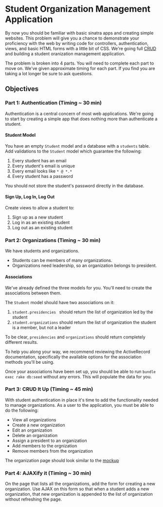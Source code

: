 # Student Organization Management Application
By now you should be familiar with basic sinatra apps and creating simple websites.  This problem will give you a chance to demonstrate your proficiency with the web by writing code for controllers, authentication, views, and basic HTML forms with a little bit of CSS. We're going full [CRUD](http://en.wikipedia.org/wiki/Create,_read,_update_and_delete) and building a student oranization management application.

The problem is broken into 4 parts.  You will need to complete each part to move on. We've given approximate timing for each part.  If you find you are taking a lot longer be sure to ask questions.

## Objectives

### Part 1: Authentication (Timing ~ 30 min)

Authentication is a central concern of most web applications.  We're going to start by creating a simple app that does nothing more than authenticate a student.


#### Student Model

You have an empty `Student` model and a database with a `students` table.  Add validations to the `Student` model which guarantee the following:

1. Every student has an email
2. Every student's email is unique
3. Every email looks like `* @ *.*`
4. Every student has a password

You should not store the student's password directly in the database.

#### Sign Up, Log In, Log Out

Create views to allow a student to:

1. Sign up as a new student
2. Log in as an existing student
3. Log out as an existing student

### Part 2: Organizations  (Timing ~ 30 min)
We have students and organizations.
* Students can be members of many organizations.
* Organizations need leadership, so an organization belongs to president.

#### Associations

We've already defined the three models for you.  You'll need to create the associations between them.

The `Student` model should have two associations on it:

1. ``student.presidencies
`` should return the list of organization led by the student
2. ``student.organizations`` should return the list of organization the student is a member, but not a leader

To be clear, ```presidencies``` and ```organizations``` should return completely different results.

To help you along your way, we recommend reviewing the ActiveRecord documentation, specifically the available options for the association methods you'll be using.

Once your associations have been set up, you should be able to run ```bundle exec rake db:seed``` without any errors.  This will populate the data for you.

### Part 3: CRUD It Up (Timing ~ 45 min)

With student authentication in place it's time to add the functionality needed to manage organizations. As a user to the application, you must be able to do the following:

* View all organizations
* Create a new organization
* Edit an organization
* Delete an organization
* Assign a president to an organization
* Add members to the orgnization
* Remove members from the organization

The organization page should look similar to the [mockup](mockup.png)

### Part 4: AJAXify it (Timing ~ 30 min)
On the page that lists all the organizations, add the form for creating a new organization.  Use AJAX on this form so that when a student adds a new organization, that new organization is appended to the list of organization without refreshing the page.

